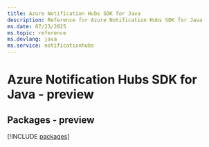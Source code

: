```yaml
---
title: Azure Notification Hubs SDK for Java
description: Reference for Azure Notification Hubs SDK for Java
ms.date: 07/23/2025
ms.topic: reference
ms.devlang: java
ms.service: notificationhubs
---
```

# Azure Notification Hubs SDK for Java - preview
## Packages - preview
[!INCLUDE [packages](notification-hubs-index.md)]